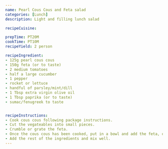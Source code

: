 ```yaml
---
name: Pearl Cous Cous and Feta salad
categories: [Lunch]
description: Light and filling lunch salad 

recipeCuisine:

prepTime: PT20M
cookTime: PT10M
recipeYield: 2 person

recipeIngredient:
- 125g pearl cous cous
- 150g feta (or to taste)
- 2 medium tomatoes
- half a large cucumber
- 1 pepper
- rocket or lettuce
- handful of parsley/mint/dill
- 1 Tbsp extra virgin olive oil
- 1 Tbsp paprika (or to taste)
- sumac/fenugreek to taste


recipeInstructions:
- Cook cous cous following package instructions.
- Cut the vegateables into small pieces.
- Crumble or grate the feta.
- Once the cous cous has been cooked, put in a bowl and add the feta, olive oil and spices. Mix well.
- Add the rest of the ingredients and mix well.
---
```

